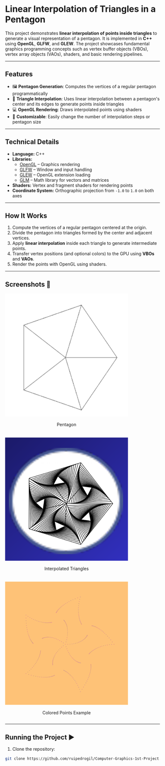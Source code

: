 # Linear Interpolation of Triangles in a Pentagon

This project demonstrates **linear interpolation of points inside triangles** to generate a visual representation of a pentagon. It is implemented in **C++** using **OpenGL**, **GLFW**, and **GLEW**. The project showcases fundamental graphics programming concepts such as vertex buffer objects (VBOs), vertex array objects (VAOs), shaders, and basic rendering pipelines.

---

## Features
- 🖼 **Pentagon Generation**: Computes the vertices of a regular pentagon programmatically  
- 🔺 **Triangle Interpolation**: Uses linear interpolation between a pentagon's center and its edges to generate points inside triangles  
- 💻 **OpenGL Rendering**: Draws interpolated points using shaders  
- 🎨 **Customizable**: Easily change the number of interpolation steps or pentagon size  

---

## Technical Details
- **Language:** C++  
- **Libraries:**  
  - [OpenGL](https://www.opengl.org/) – Graphics rendering  
  - [GLFW](https://www.glfw.org/) – Window and input handling  
  - [GLEW](http://glew.sourceforge.net/) – OpenGL extension loading  
  - [GLM](https://glm.g-truc.net/) – Math library for vectors and matrices  
- **Shaders:** Vertex and fragment shaders for rendering points  
- **Coordinate System:** Orthographic projection from `-1.0` to `1.0` on both axes  

---

## How It Works
1. Compute the vertices of a regular pentagon centered at the origin.  
2. Divide the pentagon into triangles formed by the center and adjacent vertices.  
3. Apply **linear interpolation** inside each triangle to generate intermediate points.  
4. Transfer vertex positions (and optional colors) to the GPU using **VBOs** and **VAOs**.  
5. Render the points with OpenGL using shaders.  

---

## Screenshots 📸


<div style="display: flex; gap: 20px; flex-wrap: wrap;">

  <div>
    <img src="images/lines.png" alt="Pentagon" width="400" height="400">
    <p style="text-align: center;">Pentagon</p>
  </div>

  <div>
    <img src="images/interpolation.png" alt="Interpolation" width="400" height="400">
    <p style="text-align: center;">Interpolated Triangles</p>
  </div>

  <div>
    <img src="images/points.png" alt="Colored Points" width="400" height="400">
    <p style="text-align: center;">Colored Points Example</p>
  </div>

</div>

---

## Running the Project ▶️
1. Clone the repository:  
```bash
git clone https://github.com/ruipedrogil/Computer-Graphics-1st-Project.git
